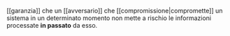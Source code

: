 [[garanzia]] che un [[avversario]] che [[compromissione|compromette]] un sistema in un determinato momento non mette a rischio le informazioni processate **in passato** da esso.
